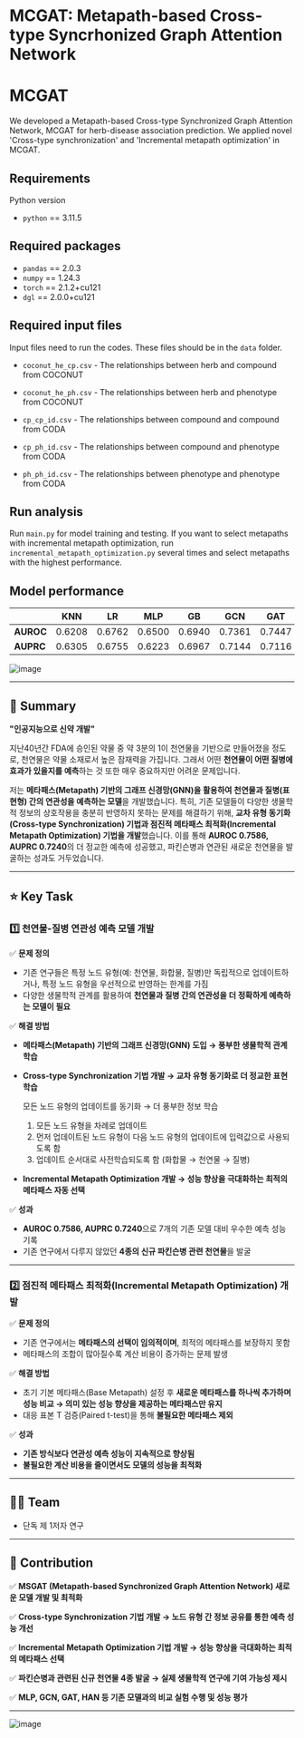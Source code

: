 # MCGAT: Metapath-based Cross-type Syncrhonized Graph Attention Network

# MCGAT
We developed a Metapath-based Cross-type Synchronized Graph Attention Network, MCGAT for herb-disease association prediction.
We applied novel 'Cross-type synchronization' and 'Incremental metapath optimization' in MCGAT.

## Requirements
Python version
* `python` == 3.11.5


## Required packages
* `pandas` == 2.0.3
* `numpy` == 1.24.3
* `torch` == 2.1.2+cu121
* `dgl` == 2.0.0+cu121


## Required input files
Input files need to run the codes. These files should be in the `data` folder.

* `coconut_he_cp.csv` - The relationships between herb and compound from COCONUT

* `coconut_he_ph.csv` - The relationships between herb and phenotype from COCONUT

* `cp_cp_id.csv` - The relationships between compound and compound from CODA

* `cp_ph_id.csv` - The relationships between compound and phenotype from CODA

* `ph_ph_id.csv` - The relationships between phenotype and phenotype from CODA

## Run analysis
Run `main.py` for model training and testing.
If you want to select metapaths with incremental metapath optimization, run `incremental_metapath_optimization.py` several times and select metapaths with the highest performance.

## Model performance
|  | **KNN** | **LR** | **MLP** | **GB** | **GCN** | **GAT** | **HAN** | ***MCGAT*** |
| --- | --- | --- | --- | --- | --- | --- | --- | --- |
| **AUROC** | 0.6208 | 0.6762 | 0.6500 | 0.6940 | 0.7361 | 0.7447 | 0.7536 | **0.7586** |
| **AUPRC** | 0.6305 | 0.6755 | 0.6223 | 0.6967 | 0.7144 | 0.7116 | 0.7132 | **0.7240** |

![image](https://github.com/user-attachments/assets/a5490264-1867-486f-98d8-f481821b5d98)


---

## **📑 Summary**

**"인공지능으로 신약 개발"**

지난40년간 FDA에 승인된 약물 중 약 3분의 1이 천연물을 기반으로 만들어졌을 정도로, 천연물은 약물 소재로서 높은 잠재력을 가집니다. 그래서 어떤 **천연물이 어떤 질병에 효과가 있을지를 예측**하는 것 또한 매우 중요하지만 어려운 문제입니다.

저는 **메타패스(Metapath) 기반의 그래프 신경망(GNN)을 활용하여 천연물과 질병(표현형) 간의 연관성을 예측하는 모델**을 개발했습니다. 특히, 기존 모델들이 다양한 생물학적 정보의 상호작용을 충분히 반영하지 못하는 문제를 해결하기 위해, **교차 유형 동기화(Cross-type Synchronization) 기법과 점진적 메타패스 최적화(Incremental Metapath Optimization) 기법을 개발**했습니다. 이를 통해 **AUROC 0.7586, AUPRC 0.7240**의 더 정교한 예측에 성공했고, 파킨슨병과 연관된 새로운 천연물을 발굴하는 성과도 거두었습니다.

---

## **⭐ Key Task**

### **1️⃣ 천연물-질병 연관성 예측 모델 개발**

✅ **문제 정의**

- 기존 연구들은 특정 노드 유형(예: 천연물, 화합물, 질병)만 독립적으로 업데이트하거나, 특정 노드 유형을 우선적으로 반영하는 한계를 가짐
- 다양한 생물학적 관계를 활용하여 **천연물과 질병 간의 연관성을 더 정확하게 예측하는 모델이 필요**

✅ **해결 방법**

- **메타패스(Metapath) 기반의 그래프 신경망(GNN) 도입 → 풍부한 생물학적 관계 학습**
- **Cross-type Synchronization 기법 개발 → 교차 유형 동기화로 더 정교한 표현 학습**
    
    모든 노드 유형의 업데이트를 동기화 → 더 풍부한 정보 학습
    
    1. 모든 노드 유형을 차례로 업데이트
    2. 먼저 업데이트된 노드 유형이 다음 노드 유형의 업데이트에 입력값으로 사용되도록 함
    3. 업데이트 순서대로 사전학습되도록 함 (화합물 → 천연물 → 질병)
- **Incremental Metapath Optimization 개발 → 성능 향상을 극대화하는 최적의 메타패스 자동 선택**

✅ **성과**

- **AUROC 0.7586, AUPRC 0.7240**으로 7개의 기존 모델 대비 우수한 예측 성능 기록
- 기존 연구에서 다루지 않았던 **4종의 신규 파킨슨병 관련 천연물**을 발굴

---

### **2️⃣ 점진적 메타패스 최적화(Incremental Metapath Optimization) 개발**

✅ **문제 정의**

- 기존 연구에서는 **메타패스의 선택이 임의적이며**, 최적의 메타패스를 보장하지 못함
- 메타패스의 조합이 많아질수록 계산 비용이 증가하는 문제 발생

✅ **해결 방법**

- 초기 기본 메타패스(Base Metapath) 설정 후 **새로운 메타패스를 하나씩 추가하며 성능 비교 → 의미 있는 성능 향상을 제공하는 메타패스만 유지**
- 대응 표본 T 검증(Paired t-test)을 통해 **불필요한 메타패스 제외**

✅ **성과**

- **기존 방식보다 연관성 예측 성능이 지속적으로 향상됨**
- **불필요한 계산 비용을 줄이면서도 모델의 성능을 최적화**

---

## **👩‍🔧 Team**

- 단독 제 1저자 연구

---

## **💪 Contribution**

✅ **MSGAT (Metapath-based Synchronized Graph Attention Network) 새로운 모델 개발 및 최적화**

✅ **Cross-type Synchronization 기법 개발 → 노드 유형 간 정보 공유를 통한 예측 성능 개선**

✅ **Incremental Metapath Optimization 기법 개발 → 성능 향상을 극대화하는 최적의 메타패스 선택**

✅ **파킨슨병과 관련된 신규 천연물 4종 발굴 → 실제 생물학적 연구에 기여 가능성 제시**

✅ **MLP, GCN, GAT, HAN 등 기존 모델과의 비교 실험 수행 및 성능 평가**

---

![image](https://github.com/user-attachments/assets/fa67873d-60e2-42f0-a110-816fd90280ce)

